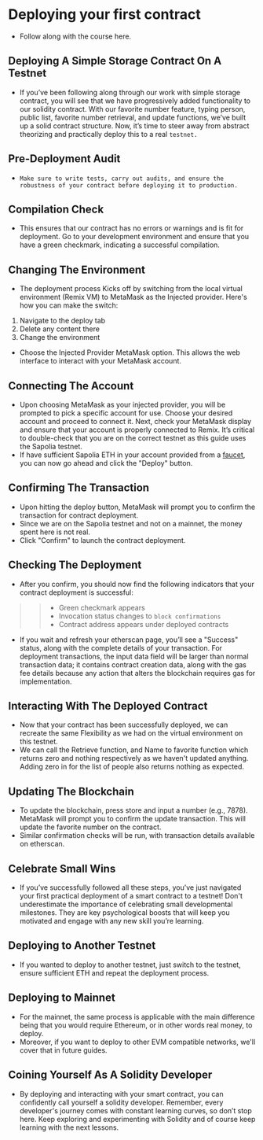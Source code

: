 # Deploying your first contract
- Follow along with the course here.

## Deploying A Simple Storage Contract On A Testnet
- If you’ve been following along through our work with simple storage contract, you will see that we have progressively added functionality to our solidity contract. With our favorite number feature, typing person, public list, favorite number retrieval, and update functions, we’ve built up a solid contract structure. Now, it’s time to steer away from abstract theorizing and practically deploy this to a real `testnet.`

## Pre-Deployment Audit
- `Make sure to write tests, carry out audits, and ensure the robustness of your contract before deploying it to production.`

## Compilation Check
- This ensures that our contract has no errors or warnings and is fit for deployment. Go to your development environment and ensure that you have a green checkmark, indicating a successful compilation.

## Changing The Environment
- The deployment process Kicks off by switching from the local virtual environment (Remix VM) to MetaMask as the Injected provider. Here's how you can make the switch:

1. Navigate to the deploy tab
2. Delete any content there
3. Change the environment

- Choose the Injected Provider MetaMask option. This allows the web interface to interact with your MetaMask account.

## Connecting The Account
- Upon choosing MetaMask as your injected provider, you will be prompted to pick a specific account for use. Choose your desired account and proceed to connect it. Next, check your MetaMask display and ensure that your account is properly connected to Remix. It’s critical to double-check that you are on the correct testnet as this guide uses the Sapolia testnet.
- If have sufficient Sapolia ETH in your account provided from a [faucet](https://www.alchemy.com/faucets/ethereum-sepolia), you can now go ahead and click the "Deploy" button.

## Confirming The Transaction
- Upon hitting the deploy button, MetaMask will prompt you to confirm the transaction for contract deployment.
- Since we are on the Sapolia testnet and not on a mainnet, the money spent here is not real.
- Click "Confirm" to launch the contract deployment.

## Checking The Deployment
- After you confirm, you should now find the following indicators that your contract deployment is successful:

>> - Green checkmark appears
>> - Invocation status changes to `block confirmations`
>> - Contract address appears under deployed contracts

- If you wait and refresh your etherscan page, you’ll see a "Success" status, along with the complete details of your transaction. For deployment transactions, the input data field will be larger than normal transaction data; it contains contract creation data, along with the gas fee details because any action that alters the blockchain requires gas for implementation.

## Interacting With The Deployed Contract
- Now that your contract has been successfully deployed, we can recreate the same Flexibility as we had on the virtual environment on this testnet.
- We can call the Retrieve function, and Name to favorite function which returns zero and nothing respectively as we haven't updated anything. Adding zero in for the list of people also returns nothing as expected.

## Updating The Blockchain
- To update the blockchain, press store and input a number (e.g., 7878). MetaMask will prompt you to confirm the update transaction. This will update the favorite number on the contract.
- Similar confirmation checks will be run, with transaction details available on etherscan.

## Celebrate Small Wins
- If you’ve successfully followed all these steps, you’ve just navigated your first practical deployment of a smart contract to a testnet! Don't underestimate the importance of celebrating small developmental milestones. They are key psychological boosts that will keep you motivated and engage with any new skill you’re learning.

## Deploying to Another Testnet
- If you wanted to deploy to another testnet, just switch to the testnet, ensure sufficient ETH and repeat the deployment process.

## Deploying to Mainnet
- For the mainnet, the same process is applicable with the main difference being that you would require Ethereum, or in other words real money, to deploy.
- Moreover, if you want to deploy to other EVM compatible networks, we'll cover that in future guides.

## Coining Yourself As A Solidity Developer
- By deploying and interacting with your smart contract, you can confidently call yourself a solidity developer. Remember, every developer's journey comes with constant learning curves, so don’t stop here. Keep exploring and experimenting with Solidity and of course keep learning with the next lessons.
